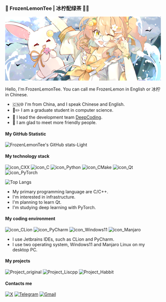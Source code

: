### 🧊 FrozenLemonTee | 冰柠配绿茶 🍋🌿

![banner](assets/banner.png)

Hello, I'm FrozenLemonTee. You can call me FrozenLemon in English or 冰柠 in Chinese.

* 🇨🇳🌐 I'm from China, and I speak Chinese and English.
* 📖✏️ I am a graduate student in computer science.
* 👔 I lead the development team [DeepCoding](https://github.com/DeepCodingInTuringAcademy).
* 👋 I am glad to meet more friendly people.

#### My GitHub Statistic
![FrozenLemonTee's GitHub stats-Light](https://github-readme-stats.vercel.app/api?username=FrozenLemonTee&show_icons=true&theme=default&custom_title=FrozenLemonTee's%20GitHub%20Stats#gh-light-mode-only)


#### My technology stack
![icon_CXX](https://img.shields.io/badge/C%2B%2B-00599C?style=for-the-badge&logo=c%2B%2B&logoColor=white)
![icon_C](https://img.shields.io/badge/C-00599C?style=for-the-badge&logo=c&logoColor=white)
![icon_Python](https://img.shields.io/badge/Python-FFD43B?style=for-the-badge&logo=python&logoColor=blue)
![icon_CMake](https://img.shields.io/badge/CMake-064F8C?style=for-the-badge&logo=cmake&logoColor=white)
![icon_Qt](https://img.shields.io/badge/Qt-41CD52?style=for-the-badge&logo=qt&logoColor=white)
![icon_PyTorch](https://img.shields.io/badge/PyTorch-EE4C2C?style=for-the-badge&logo=pytorch&logoColor=white)

![Top Langs](https://my-github-readme-stats-git-main-frozenlemontees-projects.vercel.app/api/top-langs/?username=FrozenLemonTee&layout=compact&card_width=450&langs_count=6&exclude_repo=waline,blogSrc,ciyana-button,original_docs,my-github-readme-stats)

* My primary programming language are C/C++.
* I'm interested in infrastructure.
* I'm planning to learn Qt.
* I'm studying deep learning with PyTorch.

#### My coding environment
![icon_CLion](https://img.shields.io/badge/CLion-000000?style=for-the-badge&logo=clion&logoColor=white)
![icon_PyCharm](https://img.shields.io/badge/PyCharm-000000.svg?&style=for-the-badge&logo=PyCharm&logoColor=white)
![icon_Windows11](https://img.shields.io/badge/Windows_11-0078d4?style=for-the-badge&logo=windows-11&logoColor=white)
![icon_Manjaro](https://img.shields.io/badge/manjaro-35BF5C?style=for-the-badge&logo=manjaro&logoColor=white)

* I use Jetbrains IDEs, such as CLion and PyCharm.
* I use two operating system, Windows11 and Manjaro Linux on my desktop PC.

#### My projects
![Project_original](https://my-github-readme-stats-git-main-frozenlemontees-projects.vercel.app/api/pin/?username=FrozenLemonTee&repo=original)
![Project_Liscpp](https://my-github-readme-stats-git-main-frozenlemontees-projects.vercel.app/api/pin/?username=FrozenLemonTee&repo=Liscpp)
![Project_Habbit](https://my-github-readme-stats-git-main-frozenlemontees-projects.vercel.app/api/pin/?username=DeepCodingInTuringAcademy&repo=Habbit&show_owner=true)

#### Contacts me
[![X](https://img.shields.io/badge/X-000000?style=for-the-badge&logo=x&logoColor=white)](https://x.com/FrozenlemonTee)
[![Telegram](https://img.shields.io/badge/Telegram-2CA5E0?style=for-the-badge&logo=telegram&logoColor=white)](https://t.me/frozenlemontee)
[![Gmail](https://img.shields.io/badge/Gmail-D14836?style=for-the-badge&logo=gmail&logoColor=white)](mailto:frozenlemontee@gmail.com)
